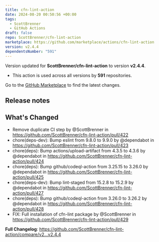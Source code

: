 ```yaml
---
title: cfn-lint-action
date: 2024-08-20 00:50:56 +00:00
tags:
  - ScottBrenner
  - GitHub Actions
draft: false
repo: ScottBrenner/cfn-lint-action
marketplace: https://github.com/marketplace/actions/cfn-lint-action
version: v2.4.4
dependentsNumber: "591"
---
```



Version updated for **ScottBrenner/cfn-lint-action** to version **v2.4.4**.
- This action is used across all versions by **591** repositories.

Go to the [GitHub Marketplace](https://github.com/marketplace/actions/cfn-lint-action) to find the latest changes.

## Release notes

## What's Changed
* Remove duplicate CI step by @ScottBrenner in https://github.com/ScottBrenner/cfn-lint-action/pull/422
* chore(deps-dev): Bump eslint from 9.8.0 to 9.9.0 by @dependabot in https://github.com/ScottBrenner/cfn-lint-action/pull/423
* chore(deps): Bump actions/upload-artifact from 4.3.5 to 4.3.6 by @dependabot in https://github.com/ScottBrenner/cfn-lint-action/pull/424
* chore(deps): Bump github/codeql-action from 3.25.15 to 3.26.0 by @dependabot in https://github.com/ScottBrenner/cfn-lint-action/pull/425
* chore(deps-dev): Bump lint-staged from 15.2.8 to 15.2.9 by @dependabot in https://github.com/ScottBrenner/cfn-lint-action/pull/427
* chore(deps): Bump github/codeql-action from 3.26.0 to 3.26.2 by @dependabot in https://github.com/ScottBrenner/cfn-lint-action/pull/428
* FIX: Full installation of cfn-lint package by @ScottBrenner in https://github.com/ScottBrenner/cfn-lint-action/pull/429


**Full Changelog**: https://github.com/ScottBrenner/cfn-lint-action/compare/v2...v2.4.4
